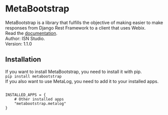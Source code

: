 # MetaBootstrap
MetaBootstrap is a library that fulfills the objective 
of making easier to make responses from Django Rest Framework
to a client that uses Webix.
<br>
Read the <a href="https://smooth-sidecar-75f.notion.site/Metabootstrap-21ca5d89ea4c476988914e6ac538cbf5">documentation</a>.
<br>
Author: ISN Studio.
<br>
Version: 1.1.0
<h2>Installation</h2>
If you want to install MetaBootstrap, you need to install it with pip.
<br><code>pip install metabootstrap</code>
<br>
If you also want to use MetaLog, you need to add it to your
installed apps.
<pre>
<code>
INSTALLED_APPS = {
    # Other installed apps
    "metabootstrap.metalog"
}
</code>
</pre>